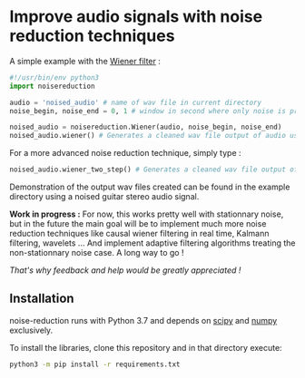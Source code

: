 # Improve audio signals with noise reduction techniques

A simple example with the [Wiener filter](https://en.wikipedia.org/wiki/Wiener_filter) :
```python
#!/usr/bin/env python3
import noisereduction

audio = 'noised_audio' # name of wav file in current directory
noise_begin, noise_end = 0, 1 # window in second where only noise is present 

noised_audio = noisereduction.Wiener(audio, noise_begin, noise_end)
noised_audio.wiener() # Generates a cleaned wav file output of audio using Wiener filter
```
For a more advanced noise reduction technique, simply type :
```python
noised_audio.wiener_two_step() # Generates a cleaned wav file output of audio
```
Demonstration of the output wav files created can be found in the example directory using a noised guitar stereo audio signal.

**Work in progress :**
For now, this works pretty well with stationnary noise, but in the future the main goal will be to implement much more noise reduction techniques like causal wiener filtering in real time, Kalmann filtering, wavelets ...
And implement adaptive filtering algorithms treating the non-stationnary noise case. A long way to go !

*That's why feedback and help would be greatly appreciated !*

## Installation
noise-reduction runs with Python 3.7 and depends on [scipy](https://www.scipy.org/) and [numpy](https://www.numpy.org/) exclusively.

To install the libraries, clone this repository and in that directory execute:
```sh
python3 -m pip install -r requirements.txt
```
